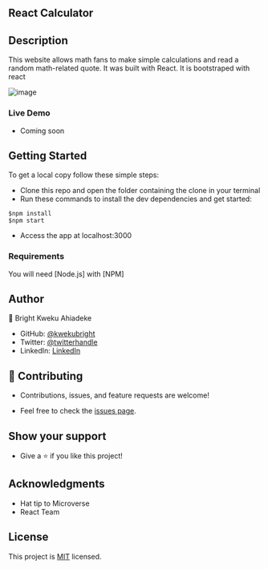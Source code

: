 ## React Calculator

## Description
This website allows math fans to make simple calculations and read a random math-related quote. It was built with React. It is bootstraped with react

![image](https://user-images.githubusercontent.com/5249414/177379929-00dc1f34-3826-4ac7-9f29-17fedcc13236.png)


### Live Demo

- Coming soon

## Getting Started

To get a local copy follow these simple steps:

- Clone this repo and open the folder containing the clone in your terminal
- Run these commands to install the dev dependencies and get started:

```
$npm install
$npm start
```
- Access the app at localhost:3000

### Requirements

You will need [Node.js] with [NPM]

## Author

👤 Bright Kweku Ahiadeke
- GitHub: [@kwekubright](https://github.com/kwekubright)
- Twitter: [@twitterhandle](https://twitter.com/kwekubright_)
- LinkedIn: [LinkedIn](https://linkedin.com/in/kwekubright)

## 🤝 Contributing

- Contributions, issues, and feature requests are welcome!

- Feel free to check the [issues page](../../issues/).

## Show your support

- Give a ⭐️ if you like this project!

## Acknowledgments
- Hat tip to Microverse
- React Team

## License
This project is [MIT](./MIT.md) licensed.
